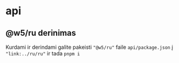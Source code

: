 # api

## @w5/ru derinimas

Kurdami ir derindami galite pakeisti `"@w5/ru"` faile `api/package.json` į `"link:../ru/ru"` ir tada `pnpm i`

